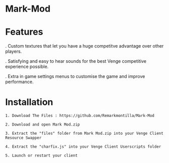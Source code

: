 # Mark-Mod

# Features

 . Custom textures that let you have a huge competitve advantage over other players.

 . Satisfying and easy to hear sounds for the best Venge competitive experience possible.

 . Extra in game settings menus to customise the game and improve performance.

# Installation

    1. Download The Files : https://github.com/Remarkmontilla/Mark-Mod
    
    2. Download and open Mark Mod.zip
    
    3. Extract the "files" folder from Mark Mod.zip into your Venge Client Resource Swapper
    
    4. Extract the "charfix.js" into your Venge Client Userscripts folder
    
    5. Launch or restart your client
